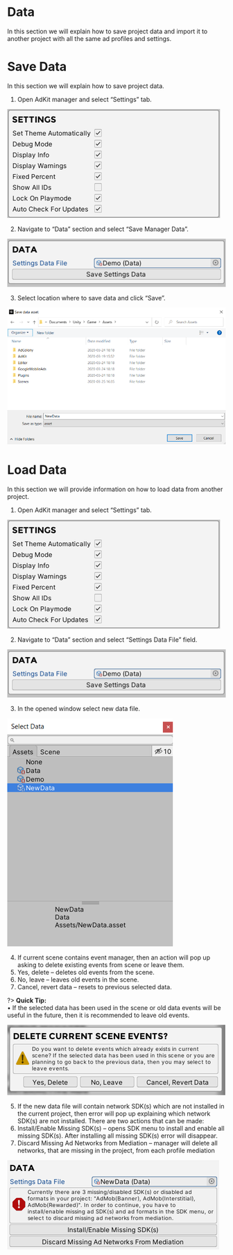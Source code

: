 # Data

In this section we will explain how to save project data and import it to another project with all the same ad profiles and settings.


# Save Data

In this section we will explain how to save project data.

1.	Open AdKit manager and select “Settings” tab.

![Settings](/images/settings/2.png ":size=400 :class=center")
 
2.	Navigate to “Data” section and select “Save Manager Data”.

![Data Section](/images/data/1.png ":size=400 :class=center")
 
3.	Select location where to save data and click “Save”.

![Save Location](/images/data/2.png ":size=400 :class=center")

# Load Data

In this section we will provide information on how to load data from another project.

1.	Open AdKit manager and select “Settings” tab. 

![Settings](/images/settings/2.png ":size=400 :class=center")

2.	Navigate to “Data” section and select “Settings Data File” field.

![Data Section](/images/data/1.png ":size=400 :class=center")

3.	In the opened window select new data file.
 
![Data Location](/images/data/3.png ":size=200 :class=center")

4.	If current scene contains event manager, then an action will pop up asking to delete existing events from scene or leave them.
  1.	Yes, delete – deletes old events from the scene.
  1.	No, leave – leaves old events in the scene.
  3.	Cancel, revert data – resets to previous selected data.

?> **Quick Tip:**  
•	If the selected data has been used in the scene or old data events will be useful in the future, then it is recommended to leave old events. 

![Delete Current Scene Events](/images/data/4.png ":size=400 :class=center")

 
5.	If the new data file will contain network SDK(s) which are not installed in the current project, then error will pop up explaining which network SDK(s) are not installed. There are two actions that can be made:
  1.	Install/Enable Missing SDK(s) – opens SDK menu to install and enable all missing SDK(s). After installing all missing SDK(s) error will disappear.
  2.	Discard Missing Ad Networks from Mediation – manager will delete all networks, that are missing in the project, from each profile mediation 

![Missing Ad Networks](/images/data/5.png ":size=400 :class=center")